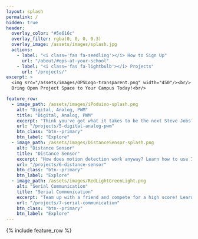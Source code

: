 ```yaml
---
layout: splash
permalink: /
hidden: true
header:
  overlay_color: "#5e616c"
  overlay_filter: rgba(0, 0, 0, 0.3)
  overlay_image: /assets/images/splash.jpg
  actions:
    - label: "<i class='fas fa-seedling'></i> How to Sign Up"
      url: "/about/#ops-at-your-school"
    - label: "<i class='fas fa-lightbulb'></i> Projects"
      url: "/projects/"
excerpt: >
  <img src="/assets/images/OPSLogo-transparent.png" width="450"/><br/>
  Bring Open Project Space to Your Campus Today!<br/>

feature_row:
  - image_path: /assets/images/iPoduino-splash.png
    alt: "Digital, Analog, PWM"
    title: "Digital, Analog, PWM"
    excerpt: "Think you've got what it takes to be the next Steve Jobs? Well, let's take it one step at a time-- learn about Arduino, PWM, and working with speakers by making an iPoduino."
    url: "/projects/5-digital-analog-pwm"
    btn_class: "btn--primary"
    btn_label: "Explore"
  - image_path: /assets/images/DistanceSensor-splash.png
    alt: "Distance Sensor"
    title: "Distance Sensor"
    excerpt: "How does motion detection work anyway? Learn how to use Infrared Sensors, transistors, and some nifty Arduino functions by building a Distance Sensor!"
    url: "/projects/6-distance-sensor"
    btn_class: "btn--primary"
    btn_label: "Explore"
  - image_path: /assets/images/RedLightGreenLight.png
    alt: "Serial Communication"
    title: "Serial Communication"
    excerpt: "Team up with a friend and compete for a high score! Learn about UART communication, button debouncing, and flex those coding skills by making a stoplight simulator game!"
    url: "/projects/7-serial-communication"
    btn_class: "btn--primary"
    btn_label: "Explore"
---
```


{% include feature_row %}
